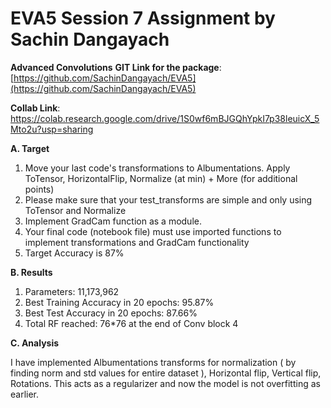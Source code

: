 # EVA5 Session 7 Assignment by Sachin Dangayach

**Advanced Convolutions**
**GIT Link for the package**: [https://github.com/SachinDangayach/EVA5](https://github.com/SachinDangayach/EVA5)

**Collab Link**: https://colab.research.google.com/drive/1S0wf6mBJGQhYpkI7p38leuicX_5Mto2u?usp=sharing

**A. Target**

1. Move your last code's transformations to Albumentations. Apply ToTensor,     HorizontalFlip, Normalize (at min) + More (for additional points)
2. Please make sure that your test_transforms are simple and only using ToTensor and Normalize
3. Implement GradCam function as a module.
4. Your final code (notebook file) must use imported functions to implement transformations and GradCam functionality
5. Target Accuracy is 87%

**B. Results**

1.  Parameters: 11,173,962
2.  Best Training Accuracy in 20 epochs: 95.87%
3.  Best Test Accuracy in 20 epochs: 87.66%
4.  Total RF reached: 76*76 at the end of Conv block 4

**C. Analysis**

I have implemented Albumentations transforms for normalization ( by finding norm and std values for entire dataset ), Horizontal flip, Vertical flip, Rotations. This acts as a regularizer and now the model is not overfitting as earlier.
